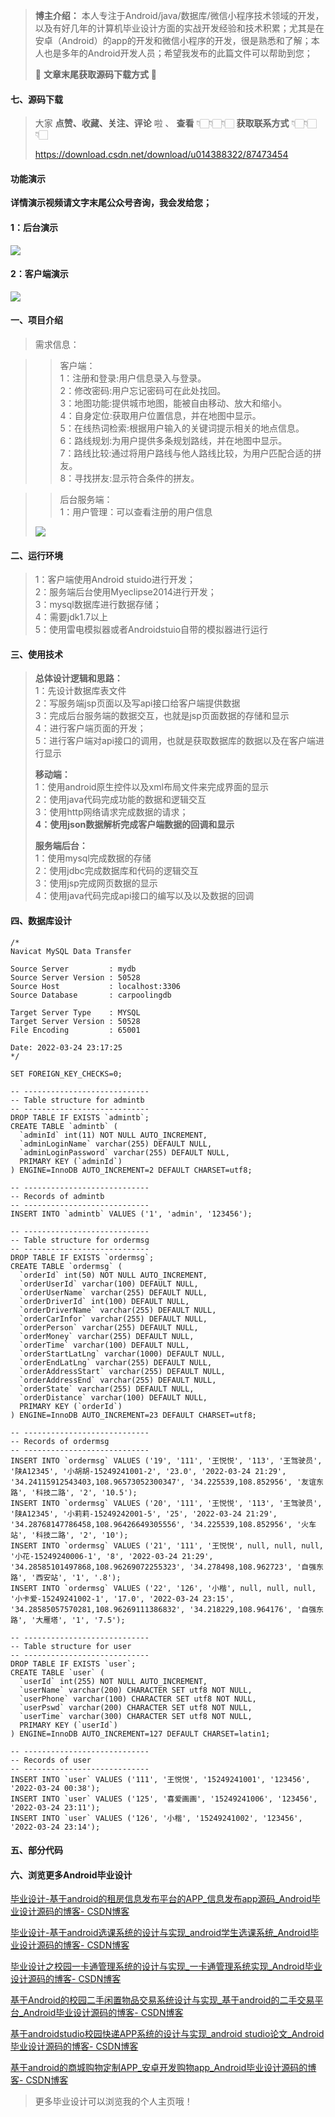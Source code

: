 > **博主介绍：**
> 本人专注于Android/java/数据库/微信小程序技术领域的开发，以及有好几年的计算机毕业设计方面的实战开发经验和技术积累；尤其是在安卓（Android）的app的开发和微信小程序的开发，很是熟悉和了解；本人也是多年的Android开发人员；希望我发布的此篇文件可以帮助到您；
>
> 🍅 **文章末尾获取源码下载方式** 🍅

####  七、源码下载

> 大家 **点赞、收藏、关注、评论** 啦 、 **查看** 👇🏻👇🏻👇🏻 **获取联系方式** 👇🏻👇🏻👇🏻
>
> <https://download.csdn.net/download/u014388322/87473454>

#### 功能演示

**详情演示视频请文字末尾公众号咨询，我会发给您；**

#### 1：后台演示

![](./res/65b2cd2f22e444abad22102c180d0c7c.png)

#### 2：客户端演示

![](./res/48697bc908b7489da967be93a6644909.gif)

#### 一、项目介绍

> 需求信息：
>

>> 客户端：  
>  1：注册和登录:用户信息录入与登录。  
>  2：修改密码:用户忘记密码可在此处找回。  
>  3：地图功能:提供城市地图，能被自由移动、放大和缩小。  
>  4：自身定位:获取用户位置信息，并在地图中显示。  
>  5：在线热词检索:根据用户输入的关键词提示相关的地点信息。  
>  6：路线规划:为用户提供多条规划路线，并在地图中显示。  
>  7：路线比较:通过将用户路线与他人路线比较，为用户匹配合适的拼友。  
>  8：寻找拼友:显示符合条件的拼友。
>>

>> 后台服务端：  
>  1：用户管理：可以查看注册的用户信息
>
> ![](./res/20ac1a1bfcd94d9ca52be3fb107dd423.jpeg)

#### 二、运行环境

> 1：客户端使用Android stuido进行开发；  
>  2：服务端后台使用Myeclipse2014进行开发；  
>  3：mysql数据库进行数据存储；  
>  4：需要jdk1.7以上  
>  5：使用雷电模拟器或者Androidstuio自带的模拟器进行运行

#### 三、使用技术

> **总体设计逻辑和思路：**  
>  1：先设计数据库表文件  
>  2：写服务端jsp页面以及写api接口给客户端提供数据  
>  3：完成后台服务端的数据交互，也就是jsp页面数据的存储和显示  
>  4：进行客户端页面的开发；  
>  5：进行客户端对api接口的调用，也就是获取数据库的数据以及在客户端进行显示
>
> **移动端：**  
>  1：使用android原生控件以及xml布局文件来完成界面的显示  
>  2：使用java代码完成功能的数据和逻辑交互  
>  3：使用http网络请求完成数据的请求；  
>  **4：使用json数据解析完成客户端数据的回调和显示**
>
> **服务端后台：**  
>  1：使用mysql完成数据的存储  
>  2：使用jdbc完成数据库和代码的逻辑交互  
>  3：使用jsp完成网页数据的显示  
>  4：使用java代码完成api接口的编写以及以及数据的回调

#### 四、数据库设计

    
    
    /*
    Navicat MySQL Data Transfer
    
    Source Server         : mydb
    Source Server Version : 50528
    Source Host           : localhost:3306
    Source Database       : carpoolingdb
    
    Target Server Type    : MYSQL
    Target Server Version : 50528
    File Encoding         : 65001
    
    Date: 2022-03-24 23:17:25
    */
    
    SET FOREIGN_KEY_CHECKS=0;
    
    -- ----------------------------
    -- Table structure for admintb
    -- ----------------------------
    DROP TABLE IF EXISTS `admintb`;
    CREATE TABLE `admintb` (
      `adminId` int(11) NOT NULL AUTO_INCREMENT,
      `adminLoginName` varchar(255) DEFAULT NULL,
      `adminLoginPassword` varchar(255) DEFAULT NULL,
      PRIMARY KEY (`adminId`)
    ) ENGINE=InnoDB AUTO_INCREMENT=2 DEFAULT CHARSET=utf8;
    
    -- ----------------------------
    -- Records of admintb
    -- ----------------------------
    INSERT INTO `admintb` VALUES ('1', 'admin', '123456');
    
    -- ----------------------------
    -- Table structure for ordermsg
    -- ----------------------------
    DROP TABLE IF EXISTS `ordermsg`;
    CREATE TABLE `ordermsg` (
      `orderId` int(50) NOT NULL AUTO_INCREMENT,
      `orderUserId` varchar(100) DEFAULT NULL,
      `orderUserName` varchar(255) DEFAULT NULL,
      `orderDriverId` int(100) DEFAULT NULL,
      `orderDriverName` varchar(255) DEFAULT NULL,
      `orderCarInfor` varchar(255) DEFAULT NULL,
      `orderPerson` varchar(255) DEFAULT NULL,
      `orderMoney` varchar(255) DEFAULT NULL,
      `orderTime` varchar(100) DEFAULT NULL,
      `orderStartLatLng` varchar(1000) DEFAULT NULL,
      `orderEndLatLng` varchar(255) DEFAULT NULL,
      `orderAddressStart` varchar(255) DEFAULT NULL,
      `orderAddressEnd` varchar(255) DEFAULT NULL,
      `orderState` varchar(255) DEFAULT NULL,
      `orderDistance` varchar(100) DEFAULT NULL,
      PRIMARY KEY (`orderId`)
    ) ENGINE=InnoDB AUTO_INCREMENT=23 DEFAULT CHARSET=utf8;
    
    -- ----------------------------
    -- Records of ordermsg
    -- ----------------------------
    INSERT INTO `ordermsg` VALUES ('19', '111', '王悦悦', '113', '王驾驶员', '陕A12345', '小胡胡-15249241001-2', '23.0', '2022-03-24 21:29', '34.24115912543403,108.96573052300347', '34.225539,108.852956', '友谊东路', '科技二路', '2', '10.5');
    INSERT INTO `ordermsg` VALUES ('20', '111', '王悦悦', '113', '王驾驶员', '陕A12345', '小莉莉-15249242001-5', '25', '2022-03-24 21:29', '34.28768147786458,108.96426649305556', '34.225539,108.852956', '火车站', '科技二路', '2', '10');
    INSERT INTO `ordermsg` VALUES ('21', '111', '王悦悦', null, null, null, '小花-15249240006-1', '8', '2022-03-24 21:29', '34.28585101497868,108.96269072255323', '34.278498,108.962723', '自强东路', '西安站', '1', '.8');
    INSERT INTO `ordermsg` VALUES ('22', '126', '小楷', null, null, null, '小卡爱-15249241002-1', '17.0', '2022-03-24 23:15', '34.28585057570281,108.96269111386832', '34.218229,108.964176', '自强东路', '大雁塔', '1', '7.5');
    
    -- ----------------------------
    -- Table structure for user
    -- ----------------------------
    DROP TABLE IF EXISTS `user`;
    CREATE TABLE `user` (
      `userId` int(255) NOT NULL AUTO_INCREMENT,
      `userName` varchar(200) CHARACTER SET utf8 NOT NULL,
      `userPhone` varchar(100) CHARACTER SET utf8 NOT NULL,
      `userPswd` varchar(200) CHARACTER SET utf8 NOT NULL,
      `userTime` varchar(300) CHARACTER SET utf8 NOT NULL,
      PRIMARY KEY (`userId`)
    ) ENGINE=InnoDB AUTO_INCREMENT=127 DEFAULT CHARSET=latin1;
    
    -- ----------------------------
    -- Records of user
    -- ----------------------------
    INSERT INTO `user` VALUES ('111', '王悦悦', '15249241001', '123456', '2022-03-24 00:38');
    INSERT INTO `user` VALUES ('125', '喜爱画画', '15249241006', '123456', '2022-03-24 23:11');
    INSERT INTO `user` VALUES ('126', '小楷', '15249241002', '123456', '2022-03-24 23:14');
    

#### 五、部分代码

#### 六、浏览更多Android毕业设计

[毕业设计-基于android的租房信息发布平台的APP_信息发布app源码_Android毕业设计源码的博客-
CSDN博客](https://blog.csdn.net/u014388322/article/details/100656450?spm=1001.2014.3001.5502
"毕业设计-基于android的租房信息发布平台的APP_信息发布app源码_Android毕业设计源码的博客-CSDN博客")

[毕业设计-基于android选课系统的设计与实现_android学生选课系统_Android毕业设计源码的博客-
CSDN博客](https://blog.csdn.net/u014388322/article/details/100656536?spm=1001.2014.3001.5502
"毕业设计-基于android选课系统的设计与实现_android学生选课系统_Android毕业设计源码的博客-CSDN博客")

[毕业设计之校园一卡通管理系统的设计与实现_一卡通管理系统实现_Android毕业设计源码的博客-
CSDN博客](https://blog.csdn.net/u014388322/article/details/126048550?spm=1001.2014.3001.5502
"毕业设计之校园一卡通管理系统的设计与实现_一卡通管理系统实现_Android毕业设计源码的博客-CSDN博客")

[基于Android的校园二手闲置物品交易系统设计与实现_基于android的二手交易平台_Android毕业设计源码的博客-
CSDN博客](https://blog.csdn.net/u014388322/article/details/128232475?spm=1001.2014.3001.5502
"基于Android的校园二手闲置物品交易系统设计与实现_基于android的二手交易平台_Android毕业设计源码的博客-CSDN博客")

[基于androidstudio校园快递APP系统的设计与实现_android studio论文_Android毕业设计源码的博客-
CSDN博客](https://blog.csdn.net/u014388322/article/details/128545390?spm=1001.2014.3001.5502
"基于androidstudio校园快递APP系统的设计与实现_android studio论文_Android毕业设计源码的博客-CSDN博客")

[基于android的商城购物定制APP_安卓开发购物app_Android毕业设计源码的博客-
CSDN博客](https://blog.csdn.net/u014388322/article/details/128746697?spm=1001.2014.3001.5502
"基于android的商城购物定制APP_安卓开发购物app_Android毕业设计源码的博客-CSDN博客")

> 更多毕业设计可以浏览我的个人主页哦！

####

>

